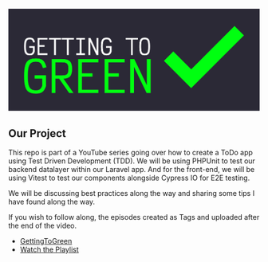 <p align="center">
    <a href="" target="_blank">
        <img src="https://github.com/kevmul/GTG-Todo/blob/fix-readme/resources/images/GTG_Logo--Horizontal.png" alt="GettingToGreen">
    </a>
</p>

## Our Project

This repo is part of a YouTube series going over how to create a ToDo app using Test Driven Development (TDD). We will be using PHPUnit to test our backend datalayer within our Laravel app. And for the front-end, we will be using Vitest to test our components alongside Cypress IO for E2E testing.

We will be discussing best practices along the way and sharing some tips I have found along the way.

If you wish to follow along, the episodes created as Tags and uploaded after the end of the video.

- [GettingToGreen](https://www.youtube.com/@gettingtogreen5430)
- [Watch the Playlist](https://www.youtube.com/watch?v=FrZrsrY50XQ&list=PL-Y-yLq0TjmasH3jcjmDrTUySsXuLVE0g)
